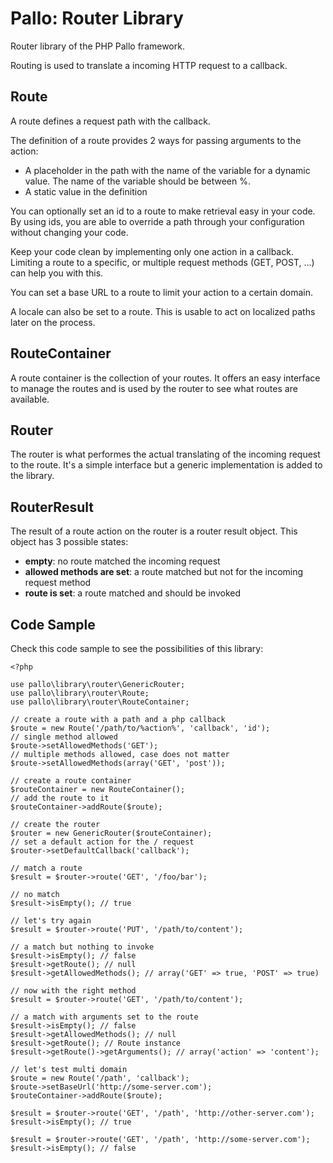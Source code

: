 # Pallo: Router Library

Router library of the PHP Pallo framework.

Routing is used to translate a incoming HTTP request to a callback.

## Route

A route defines a request path with the callback. 

The definition of a route provides 2 ways for passing arguments to the action:
 
* A placeholder in the path with the name of the variable for a dynamic value. The name of the variable should be between %.
* A static value in the definition 

You can optionally set an id to a route to make retrieval easy in your code. 
By using ids, you are able to override a path through your configuration without changing your code.

Keep your code clean by implementing only one action in a callback. 
Limiting a route to a specific, or multiple request methods (GET, POST, ...) can help you with this.

You can set a base URL to a route to limit your action to a certain domain. 

A locale can also be set to a route. 
This is usable to act on localized paths later on the process.

## RouteContainer

A route container is the collection of your routes. 
It offers an easy interface to manage the routes and is used by the router to see what routes are available.

## Router

The router is what performes the actual translating of the incoming request to the route.
It's a simple interface but a generic implementation is added to the library.

## RouterResult 

The result of a route action on the router is a router result object.
This object has 3 possible states:

* __empty__: no route matched the incoming request
* __allowed methods are set__: a route matched but not for the incoming request method
* __route is set__: a route matched and should be invoked

## Code Sample

Check this code sample to see the possibilities of this library:

    <?php
    
    use pallo\library\router\GenericRouter;
    use pallo\library\router\Route;
    use pallo\library\router\RouteContainer;
        
    // create a route with a path and a php callback
    $route = new Route('/path/to/%action%', 'callback', 'id');
    // single method allowed
    $route->setAllowedMethods('GET'); 
    // multiple methods allowed, case does not matter
    $route->setAllowedMethods(array('GET', 'post'));
    
    // create a route container
    $routeContainer = new RouteContainer();
    // add the route to it
    $routeContainer->addRoute($route);
    
    // create the router
    $router = new GenericRouter($routeContainer);
    // set a default action for the / request
    $router->setDefaultCallback('callback');
    
    // match a route
    $result = $router->route('GET', '/foo/bar');
    
    // no match
    $result->isEmpty(); // true
    
    // let's try again
    $result = $router->route('PUT', '/path/to/content');
    
    // a match but nothing to invoke
    $result->isEmpty(); // false
    $result->getRoute(); // null
    $result->getAllowedMethods(); // array('GET' => true, 'POST' => true)
    
    // now with the right method
    $result = $router->route('GET', '/path/to/content');
    
    // a match with arguments set to the route
    $result->isEmpty(); // false
    $result->getAllowedMethods(); // null
    $result->getRoute(); // Route instance
    $result->getRoute()->getArguments(); // array('action' => 'content');
    
    // let's test multi domain
    $route = new Route('/path', 'callback');
    $route->setBaseUrl('http://some-server.com');    
    $routeContainer->addRoute($route);
    
    $result = $router->route('GET', '/path', 'http://other-server.com');
    $result->isEmpty(); // true
    
    $result = $router->route('GET', '/path', 'http://some-server.com');
    $result->isEmpty(); // false